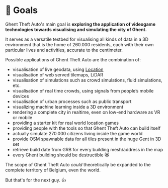 # 💪 Goals

Ghent Theft Auto's main goal is **exploring the application of videogame technologies towards visualising and simulating the city of Ghent.**

It serves as a versatile testbed for visualising all kinds of data in a 3D environment that is the home of 260.000 residents, each with their own particular lives and activities, accurate to the centimeter.

Possible applications of Ghent Theft Auto are the combination of:

- visualisation of live geodata, using [Location](https://www.notion.so/Location-acc1b1a8fa404b2e8cbba85d035f24f5?pvs=21)
- visualisation of web served tilemaps, LiDAR
- visualisation of simulations such as crowd simulations, fluid simulations, etc.
- visualisation of real time crowds, using signals from people’s mobile devices
- visualisation of urban processes such as public transport
- visualizing machine learning inside a 3D environment
- rendering a complete city in realtime, even on low-end hardware as VR or mobile
- providing a starter kit for real world location games
- providing people with the tools so that Ghent Theft Auto can build itself
- actually simulate 270.000 citizens living inside the game world
- provide OSM spawnable data for all tiles present in the huge Gent in 3D set
- retrieve build date from GRB for every building mesh/address in the map
- every Ghent building should be destructible 😻

The scope of Ghent Theft Auto _could_ theoretically be expanded to the complete territory of Belgium, even the world.

But that's for the next guy. 👍
